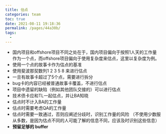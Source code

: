 ```yaml
---
title: 估点
categories: team
toc: true
date: 2021-08-11 19:18:36
permalink: /pages/44a30b/
tags: 
  - 
---
```




   - 国内项目和offshore项目不同之处在于，国内项目偏向于按照1人天的工作量作为一个点，而offshore项目偏向于使用复杂度来估点，这里以复杂度为例。
   - 使用一个点的故事卡作为估点的基准
   - 使用斐波那契数列1 2 3 5 8 来进行估点
   - 一旦有故事卡超过了5个点，需要进行拆分
   - bug卡的内容已经被普通故事卡覆盖，不进行估点
   - 项目中遗留的缺陷（例如其他团队交接的）可以进行估点
   - 技术债卡应和TL一起估点，并让BA知晓
   - 估点时不计入BA的工作量
   - 估点时需要考虑QA的工作量
   - 估点时需要一致通过，否则应阐述分歧时，识别工作量的风险 （不使用少数服从多数，是因为估点不同的人可能了解的信息不同，应该及时识别这些信息）
   - **预留足够的 buffer**

